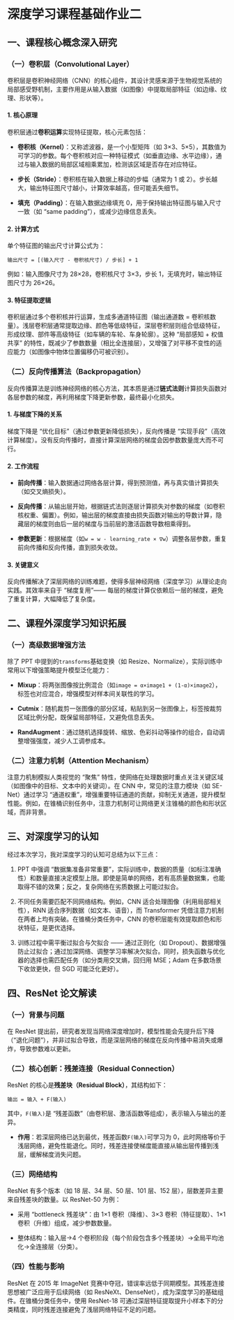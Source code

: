 # 深度学习课程基础作业二

## 一、课程核心概念深入研究

### （一）卷积层（Convolutional Layer）

卷积层是卷积神经网络（CNN）的核心组件，其设计灵感来源于生物视觉系统的局部感受野机制，主要作用是从输入数据（如图像）中提取局部特征（如边缘、纹理、形状等）。

#### 1. 核心原理

卷积层通过**卷积运算**实现特征提取，核心元素包括：

*   **卷积核（Kernel）**：又称滤波器，是一个小型矩阵（如 3×3、5×5），其数值为可学习的参数。每个卷积核对应一种特征模式（如垂直边缘、水平边缘），通过与输入数据的局部区域相乘累加，检测该区域是否存在对应特征。

*   **步长（Stride）**：卷积核在输入数据上移动的步幅（通常为 1 或 2）。步长越大，输出特征图尺寸越小，计算效率越高，但可能丢失细节。

*   **填充（Padding）**：在输入数据边缘填充 0，用于保持输出特征图与输入尺寸一致（如 “same padding”），或减少边缘信息丢失。

#### 2. 计算方式

单个特征图的输出尺寸计算公式为：

`输出尺寸 = [(输入尺寸 - 卷积核尺寸) / 步长] + 1`

例如：输入图像尺寸为 28×28，卷积核尺寸 3×3，步长 1，无填充时，输出特征图尺寸为 26×26。

#### 3. 特征提取逻辑

卷积层通过多个卷积核并行运算，生成多通道特征图（输出通道数 = 卷积核数量）。浅层卷积层通常提取边缘、颜色等低级特征，深层卷积层则组合低级特征，形成纹理、部件等高级特征（如车辆的车轮、车身轮廓）。这种 “局部感知 + 权值共享” 的特性，既减少了参数数量（相比全连接层），又增强了对平移不变性的适应能力（如图像中物体位置偏移仍可被识别）。

### （二）反向传播算法（Backpropagation）

反向传播算法是训练神经网络的核心方法，其本质是通过**链式法则**计算损失函数对各层参数的梯度，再利用梯度下降更新参数，最终最小化损失。

#### 1. 与梯度下降的关系

梯度下降是 “优化目标”（通过参数更新降低损失），反向传播是 “实现手段”（高效计算梯度）。没有反向传播时，直接计算深层网络的梯度会因参数数量庞大而不可行。

#### 2. 工作流程



*   **前向传播**：输入数据通过网络各层计算，得到预测值，再与真实值计算损失（如交叉熵损失）。

*   **反向传播**：从输出层开始，根据链式法则逐层计算损失对参数的梯度（如卷积核权重、偏置）。例如，输出层的梯度直接由损失函数对输出的导数计算，隐藏层的梯度则由后一层的梯度与当前层的激活函数导数相乘得到。

*   **参数更新**：根据梯度（如`w = w - learning_rate × ∇w`）调整各层参数，重复前向传播和反向传播，直到损失收敛。

#### 3. 关键意义

反向传播解决了深层网络的训练难题，使得多层神经网络（深度学习）从理论走向实践。其效率来自于 “梯度复用”—— 每层的梯度计算仅依赖后一层的梯度，避免了重复计算，大幅降低了复杂度。

## 二、课程外深度学习知识拓展

### （一）高级数据增强方法

除了 PPT 中提到的`transforms`基础变换（如 Resize、Normalize），实际训练中常用以下增强策略提升模型泛化能力：



*   **Mixup**：将两张图像按比例混合（如`image = α×image1 + (1-α)×image2`），标签也对应混合，增强模型对样本间关联性的学习。

*   **Cutmix**：随机裁剪一张图像的部分区域，粘贴到另一张图像上，标签按裁剪区域比例分配，既保留局部特征，又避免信息丢失。

*   **RandAugment**：通过随机选择旋转、缩放、色彩抖动等操作的组合，自动调整增强强度，减少人工调参成本。

### （二）注意力机制（Attention Mechanism）

注意力机制模拟人类视觉的 “聚焦” 特性，使网络在处理数据时重点关注关键区域（如图像中的目标、文本中的关键词）。在 CNN 中，常见的注意力模块（如 SE-Net）通过学习 “通道权重”，增强重要特征通道的贡献，抑制无关通道，提升模型性能。例如，在锥桶识别任务中，注意力机制可让网络更关注锥桶的颜色和形状区域，而非背景。

## 三、对深度学习的认知

经过本次学习，我对深度学习的认知可总结为以下三点：

1.  PPT 中强调 “数据集准备非常重要”，实际训练中，数据的质量（如标注准确性）和数量直接决定模型上限。即使是简单的网络，若有高质量数据集，也能取得不错的效果；反之，复杂网络在劣质数据上可能过拟合。

2.  不同任务需要匹配不同网络结构。例如，CNN 适合处理图像（利用局部相关性），RNN 适合序列数据（如文本、语音），而 Transformer 凭借注意力机制在两者上均有突破。在锥桶分类任务中，CNN 的卷积层能有效提取颜色和形状特征，是更优选择。

3.  训练过程中需平衡过拟合与欠拟合 —— 通过正则化（如 Dropout）、数据增强防止过拟合；通过加深网络、调整学习率解决欠拟合。同时，损失函数与优化器的选择也需匹配任务（如分类用交叉熵，回归用 MSE；Adam 在多数场景下收敛更快，但 SGD 可能泛化更好）。

## 四、ResNet 论文解读

### （一）背景与问题

在 ResNet 提出前，研究者发现当网络深度增加时，模型性能会先提升后下降（“退化问题”），并非过拟合导致，而是深层网络的梯度在反向传播中易消失或爆炸，导致参数难以更新。

### （二）核心创新：残差连接（Residual Connection）

ResNet 的核心是**残差块（Residual Block）**，其结构如下：

`输出 = 输入 + F(输入)`

其中，`F(输入)`是 “残差函数”（由卷积层、激活函数等组成），表示输入与输出的差异。



*   **作用**：若深层网络已达到最优，残差函数`F(输入)`可学习为 0，此时网络等价于浅层网络，避免性能退化。同时，残差连接使梯度能直接从输出层传播到浅层，缓解梯度消失问题。

### （三）网络结构

ResNet 有多个版本（如 18 层、34 层、50 层、101 层、152 层），层数差异主要来自残差块的数量。以 ResNet-50 为例：

*   采用 “bottleneck 残差块”：由 1×1 卷积（降维）、3×3 卷积（特征提取）、1×1 卷积（升维）组成，减少参数数量。

*   整体结构：输入层→4 个卷积阶段（每个阶段包含多个残差块）→全局平均池化→全连接层（分类）。

### （四）性能与影响

ResNet 在 2015 年 ImageNet 竞赛中夺冠，错误率远低于同期模型。其残差连接思想被广泛应用于后续网络（如 ResNeXt、DenseNet），成为深度学习的基础组件。在锥桶分类任务中，使用 ResNet-18 可通过深层特征提取提升小样本下的分类精度，同时残差连接避免了浅层网络特征不足的问题。